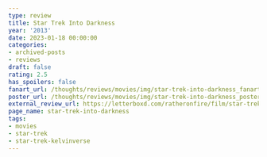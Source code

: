 ```yaml
---
type: review
title: Star Trek Into Darkness
year: '2013'
date: 2023-01-18 00:00:00
categories:
- archived-posts
- reviews
draft: false
rating: 2.5
has_spoilers: false
fanart_url: /thoughts/reviews/movies/img/star-trek-into-darkness_fanart.png
poster_url: /thoughts/reviews/movies/img/star-trek-into-darkness_poster.png
external_review_url: https://letterboxd.com/ratheronfire/film/star-trek-into-darkness/
page_name: star-trek-into-darkness
tags:
- movies
- star-trek
- star-trek-kelvinverse
---
```


